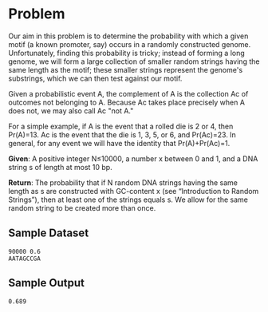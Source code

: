 # Problem

Our aim in this problem is to determine the probability with which a given motif (a known promoter, say) occurs in a randomly constructed genome. Unfortunately, finding this probability is tricky; instead of forming a long genome, we will form a large collection of smaller random strings having the same length as the motif; these smaller strings represent the genome's substrings, which we can then test against our motif.

Given a probabilistic event A, the complement of A is the collection Ac of outcomes not belonging to A. Because Ac takes place precisely when A does not, we may also call Ac "not A."

For a simple example, if A is the event that a rolled die is 2 or 4, then Pr(A)=13. Ac is the event that the die is 1, 3, 5, or 6, and Pr(Ac)=23. In general, for any event we will have the identity that Pr(A)+Pr(Ac)=1.

**Given**: A positive integer N≤10000, a number x between 0 and 1, and a DNA string s of length at most 10 bp.

**Return**: The probability that if N random DNA strings having the same length as s are constructed with GC-content x (see “Introduction to Random Strings”), then at least one of the strings equals s. We allow for the same random string to be created more than once.

## Sample Dataset

```
90000 0.6
AATAGCCGA
```

## Sample Output

```
0.689
```
